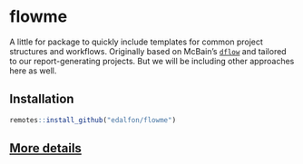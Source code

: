 
<!-- README.md is generated from README.Rmd. Please edit that file -->

# flowme

<!-- badges: start -->
<!-- badges: end -->

A little for package to quickly include templates for common project
structures and workflows. Originally based on McBain’s
[`dflow`](https://github.com/MilesMcBain/dflow) and tailored to our
report-generating projects. But we will be including other approaches
here as well.

## Installation

``` r
remotes::install_github("edalfon/flowme")
```

## [More details](https://edalfon.github.io/flowme/articles/flowme.html)
